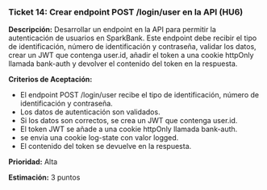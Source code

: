 ### **Ticket 14: Crear endpoint POST /login/user en la API (HU6)**

**Descripción:**
Desarrollar un endpoint en la API para permitir la autenticación de usuarios en SparkBank. Este endpoint debe recibir el tipo de identificación, número de identificación y contraseña, validar los datos, crear un JWT que contenga user.id, añadir el token a una cookie httpOnly llamada bank-auth y devolver el contenido del token en la respuesta.

**Criterios de Aceptación:**
- El endpoint POST /login/user recibe el tipo de identificación, número de identificación y contraseña.
- Los datos de autenticación son validados.
- Si los datos son correctos, se crea un JWT que contenga user.id.
- El token JWT se añade a una cookie httpOnly llamada bank-auth.
- se envia una cookie log-state con valor logged.
- El contenido del token se devuelve en la respuesta.

**Prioridad:**
Alta

**Estimación:**
3 puntos